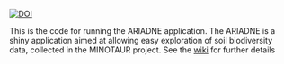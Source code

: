 [![DOI](https://zenodo.org/badge/DOI/10.5281/zenodo.14244123.svg)](https://doi.org/10.5281/zenodo.14244123)

This is the code for running the ARIADNE application. 
The ARIADNE is a shiny application aimed at allowing easy exploration of soil biodiversity data, collected in the MINOTAUR project. See the [wiki](https://github.com/FrancescoVit/ARIADNE/wiki) for further details
